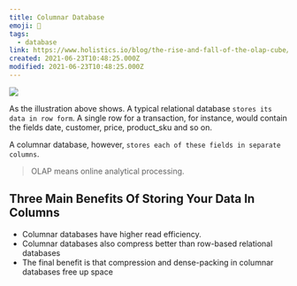 ```yaml
---
title: Columnar Database
emoji: 📝
tags:
  - database
link: https://www.holistics.io/blog/the-rise-and-fall-of-the-olap-cube/
created: 2021-06-23T10:48:25.000Z
modified: 2021-06-23T10:48:25.000Z
---
```


![](https://image.slidesharecdn.com/columnstoretutorialvldb09-100418160013-phpapp01/95/vldb-2009-tutorial-on-columnstores-2-728.jpg?cb=1271606504)

As the illustration above shows. A typical relational database `stores its data in row form`. A single row for a transaction, for instance, would contain the fields date, customer, price, product_sku and so on.

A columnar database, however, `stores each of these fields in separate columns`.

> OLAP means online analytical processing.

## Three Main Benefits Of Storing Your Data In Columns

- Columnar databases have higher read efficiency.
- Columnar databases also compress better than row-based relational databases
- The final benefit is that compression and dense-packing in columnar databases free up space
